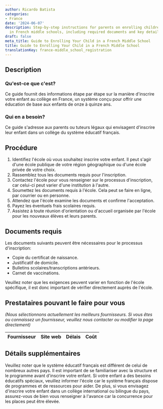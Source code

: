 ```yaml
---
author: Ricardo Batista
categories:
- France
date: '2024-06-07'
description: Step-by-step instructions for parents on enrolling children aged 11-15
  in French middle schools, including required documents and key details.
draft: false
meta_title: Guide to Enrolling Your Child in a French Middle School
title: Guide to Enrolling Your Child in a French Middle School
translationKey: france-middle_school_registration
---
```


## Description
### Qu'est-ce que c'est?
Ce guide fournit des informations étape par étape sur la manière d'inscrire votre enfant au collège en France, un système conçu pour offrir une éducation de base aux enfants de onze à quinze ans.

### Qui en a besoin?
Ce guide s'adresse aux parents ou tuteurs légaux qui envisagent d'inscrire leur enfant dans un collège du système éducatif français.

## Procédure
1. Identifiez l'école où vous souhaitez inscrire votre enfant. Il peut s'agir d'une école publique de votre région géographique ou d'une école privée de votre choix.
2. Rassemblez tous les documents requis pour l'inscription.
3. Contactez l'école pour vous renseigner sur le processus d'inscription, car celui-ci peut varier d'une institution à l'autre.
4. Soumettez les documents requis à l'école. Cela peut se faire en ligne, par courrier ou en personne.
5. Attendez que l'école examine les documents et confirme l'acceptation.
6. Payez les éventuels frais scolaires requis.
7. Assistez à toute réunion d'orientation ou d'accueil organisée par l'école pour les nouveaux élèves et leurs parents.

## Documents requis
Les documents suivants peuvent être nécessaires pour le processus d'inscription:
- Copie du certificat de naissance.
- Justificatif de domicile.
- Bulletins scolaires/transcriptions antérieurs.
- Carnet de vaccinations.

Veuillez noter que les exigences peuvent varier en fonction de l'école spécifique, il est donc important de vérifier directement auprès de l'école.

## Prestataires pouvant le faire pour vous
_(Nous sélectionnons actuellement les meilleurs fournisseurs. Si vous êtes ou connaissez un fournisseur, veuillez nous contacter ou modifier la page directement)_

| Fournisseur     |     Site web    |     Délais       |       Coût       |
| --------------- | --------------- |  :-------------: | :-------------: |

## Détails supplémentaires
Veuillez noter que le système éducatif français est différent de celui de nombreux autres pays. Il est important de se familiariser avec la structure et le programme avant d'inscrire votre enfant. Si votre enfant a des besoins éducatifs spéciaux, veuillez informer l'école car le système français dispose de programmes et de ressources pour aider. De plus, si vous envisagez d'inscrire votre enfant dans un collège international ou bilingue du pays, assurez-vous de bien vous renseigner à l'avance car la concurrence pour les places peut être élevée.